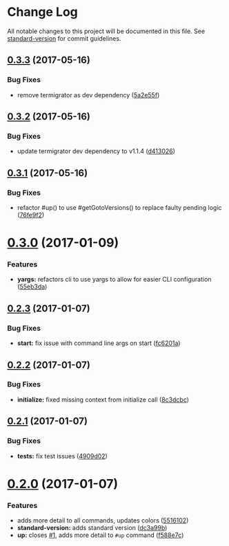 # Change Log

All notable changes to this project will be documented in this file. See [standard-version](https://github.com/conventional-changelog/standard-version) for commit guidelines.

<a name="0.3.3"></a>
## [0.3.3](https://github.com/cludden/termigrator-cli/compare/v0.3.2...v0.3.3) (2017-05-16)


### Bug Fixes

* remove termigrator as dev dependency ([5a2e55f](https://github.com/cludden/termigrator-cli/commit/5a2e55f))



<a name="0.3.2"></a>
## [0.3.2](https://github.com/cludden/termigrator-cli/compare/v0.3.1...v0.3.2) (2017-05-16)


### Bug Fixes

* update termigrator dev dependency to v1.1.4 ([d413026](https://github.com/cludden/termigrator-cli/commit/d413026))



<a name="0.3.1"></a>
## [0.3.1](https://github.com/cludden/termigrator-cli/compare/v0.3.0...v0.3.1) (2017-05-16)


### Bug Fixes

* refactor #up() to use #getGotoVersions() to replace faulty pending logic ([76fe9f2](https://github.com/cludden/termigrator-cli/commit/76fe9f2))



<a name="0.3.0"></a>
# [0.3.0](https://github.com/cludden/termigrator-cli/compare/v0.2.3...v0.3.0) (2017-01-09)


### Features

* **yargs:** refactors cli to use yargs to allow for easier CLI configuration ([55eb3da](https://github.com/cludden/termigrator-cli/commit/55eb3da))



<a name="0.2.3"></a>
## [0.2.3](https://github.com/cludden/termigrator-cli/compare/v0.2.2...v0.2.3) (2017-01-07)


### Bug Fixes

* **start:** fix issue with command line args on start ([fc6201a](https://github.com/cludden/termigrator-cli/commit/fc6201a))



<a name="0.2.2"></a>
## [0.2.2](https://github.com/cludden/termigrator-cli/compare/v0.2.1...v0.2.2) (2017-01-07)


### Bug Fixes

* **initialize:** fixed missing context from initialize call ([8c3dcbc](https://github.com/cludden/termigrator-cli/commit/8c3dcbc))



<a name="0.2.1"></a>
## [0.2.1](https://github.com/cludden/termigrator-cli/compare/v0.2.0...v0.2.1) (2017-01-07)


### Bug Fixes

* **tests:** fix test issues ([4909d02](https://github.com/cludden/termigrator-cli/commit/4909d02))



<a name="0.2.0"></a>
# [0.2.0](https://github.com/cludden/termigrator-cli/compare/v0.1.0...v0.2.0) (2017-01-07)


### Features

* adds more detail to all commands, updates colors ([5516102](https://github.com/cludden/termigrator-cli/commit/5516102))
* **standard-version:** adds standard version ([dc3a99b](https://github.com/cludden/termigrator-cli/commit/dc3a99b))
* **up:** closes [#1](https://github.com/cludden/termigrator-cli/issues/1), adds more detail to `#up` command ([f588e7c](https://github.com/cludden/termigrator-cli/commit/f588e7c))
